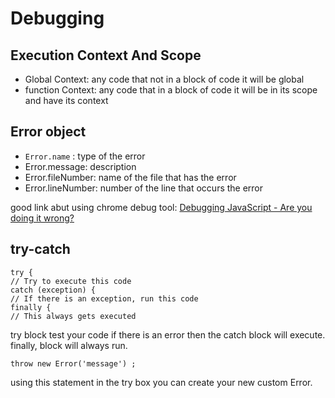 # Debugging

## Execution Context And Scope

- Global Context: any code that not in a block of code it will be global
- function Context: any code that in a block of code it will be in its scope and have its context

## Error object

- `Error.name` : type of the error
- Error.message: description
- Error.fileNumber: name of the file that has the error
- Error.lineNumber: number of the line that occurs the error

good link abut using chrome debug tool: [Debugging JavaScript - Are you doing it wrong?](www.youtube.com/watch?v=ABlaMXkUwzY)

## try-catch

```
try {
// Try to execute this code
catch (exception) {
// If there is an exception, run this code
finally {
// This always gets executed
```

try block test your code if there is an error then the catch block will execute. finally, block will always run.

`throw new Error('message') ;`

using this statement in the try box you can create your new custom Error.
